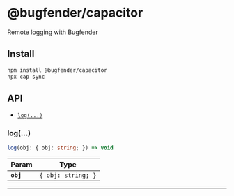 # @bugfender/capacitor

Remote logging with Bugfender

## Install

```bash
npm install @bugfender/capacitor
npx cap sync
```

## API

<docgen-index>

* [`log(...)`](#log)

</docgen-index>

<docgen-api>
<!--Update the source file JSDoc comments and rerun docgen to update the docs below-->

### log(...)

```typescript
log(obj: { obj: string; }) => void
```

| Param     | Type                          |
| --------- | ----------------------------- |
| **`obj`** | <code>{ obj: string; }</code> |

--------------------

</docgen-api>
